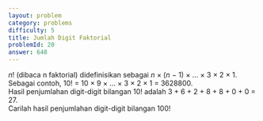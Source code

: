 ```yaml
---
layout: problem
category: problems
difficulty: 5
title: Jumlah Digit Faktorial
problemId: 20
answer: 648
---
```

*n*! (dibaca n faktorial) didefinisikan sebagai *n* × (*n* − 1) × ... × 3 × 2 × 1.<br>
Sebagai contoh, 10! = 10 × 9 × … × 3 × 2 × 1 = 3628800.<br>
Hasil penjumlahan digit-digit bilangan 10! adalah 3 + 6 + 2 + 8 + 8 + 0 + 0 = 27.<br>
Carilah hasil penjumlahan digit-digit bilangan 100!
